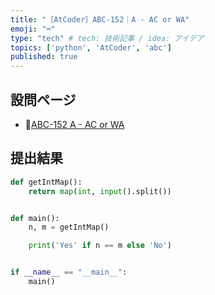 ```yaml
---
title: "［AtCoder］ABC-152｜A - AC or WA"
emoji: "⌨️"
type: "tech" # tech: 技術記事 / idea: アイデア
topics: ['python', 'AtCoder', 'abc']
published: true
---
```


## 設問ページ

- 🔗[ABC-152 A - AC or WA](https://atcoder.jp/contests/abc152/tasks/abc152_a)

## 提出結果

```python
def getIntMap():
    return map(int, input().split())


def main():
    n, m = getIntMap()

    print('Yes' if n == m else 'No')


if __name__ == "__main__":
    main()
```
